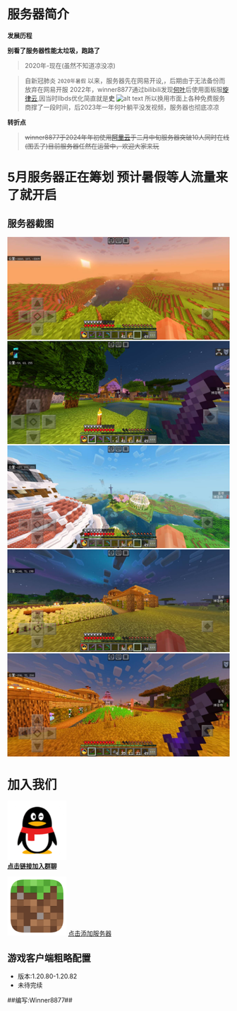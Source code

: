 # 服务器简介 #

**发展历程**

**别看了服务器性能太垃圾，跑路了**

</details>

 >2020年-现在(虽然不知道凉没凉)

>自新冠肺炎 `2020年暑假` 以来，服务器先在网易开设,，后期由于无法备份而放弃在网易开服
>2022年，winner8877通过bilibili发现[何叶][bilibilimain]后使用面板服[旋律云][rhymc],因当时llbds优化简直就是**史**
![alt text](https://tupian.qqw21.com/article/UploadPic/2022-6/202262117512951152.jpg "Title")
所以换用市面上各种免费服务商撑了一段时间，后2023年一年何叶躺平没发视频，服务器也彻底凉凉

**转折点**
>~~winner8877于2024年年初使用[阿里云](https://cn.aliyun.com/)于二月中旬服务器突破10人同时在线(图丢了)目前服务器任然在运营中，欢迎大家来玩~~

# 5月服务器正在筹划 预计暑假等人流量来了就开启

## 服务器截图
![alt text](/img/img1.jpg)
![alt text](/img/img2.jpg)
![alt text](/img/img3.jpg)
![alt text](/img/img4.jpg)
![alt text](/img/img5.jpg)
# 加入我们 #

![alt text](/img/img6.png)  
**[点击链接加入群聊](https://qm.qq.com/q/6BeswvikBq)**

![alt text](/img/img7.png)
[点击添加服务器](https://5k.work/mcserver/mcserverapi?name=%E4%BD%95%E5%8F%B6%E7%9A%84%E6%9C%8D%E5%8A%A1%E5%99%A8&ip=hye.winner8877.asia&port=19134)

## 游戏客户端粗略配置 ##

- 版本:1.20.80-1.20.82
- 未待完续

##编写:Winner8877##


















[bilibilimain]: https://bilibili.com/space/348721462
[rhymc]: https://www.rhymc.com/index.php






